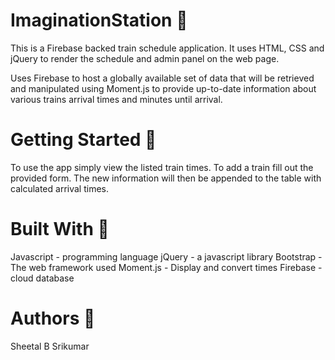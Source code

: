 # ImaginationStation 🚋
This is a Firebase backed train schedule application. It uses HTML, CSS and jQuery to render the schedule and admin panel on the web page.

Uses Firebase to host a globally available set of data that will be retrieved and manipulated using Moment.js to provide up-to-date information about various trains arrival times and minutes until arrival.


# Getting Started 🚋
To use the app simply view the listed train times. To add a train fill out the provided form. The new information will then be appended to the table with calculated arrival times.

# Built With 🚋
Javascript - programming language
jQuery - a javascript library
Bootstrap - The web framework used
Moment.js - Display and convert times
Firebase - cloud database

# Authors 🚋

Sheetal B Srikumar
